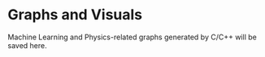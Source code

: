 # Graphs and Visuals
Machine Learning and Physics-related graphs generated by C/C++ will be saved here.
